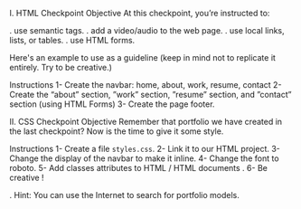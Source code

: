 I. HTML Checkpoint Objective
At this checkpoint, you’re instructed to:

. use semantic tags.
. add a video/audio to the web page.
. use local links, lists, or tables.
. use HTML forms.

Here's an example to use as a guideline (keep in mind not to replicate it entirely. Try to be creative.)

Instructions
1- Create the navbar: home, about, work, resume, contact
2- Create the “about” section, ”work” section, ”resume” section, and ”contact” section (using HTML Forms)
3- Create the page footer.


II. CSS Checkpoint Objective
Remember that portfolio we have created in the last checkpoint? Now is the time to give it some style. 

Instructions
1- Create a file `styles.css`.
2- Link it to our HTML project.
3- Change the display of the navbar to make it inline.
4- Change the font to roboto.
5- Add classes attributes to HTML / HTML documents .
6- Be creative !

. Hint: You can use the Internet to search for portfolio models.